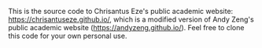 This is the source code to Chrisantus Eze's public academic website: https://chrisantuseze.github.io/, which is a modified version of Andy Zeng's public academic website (https://andyzeng.github.io/). Feel free to clone this code for your own personal use.